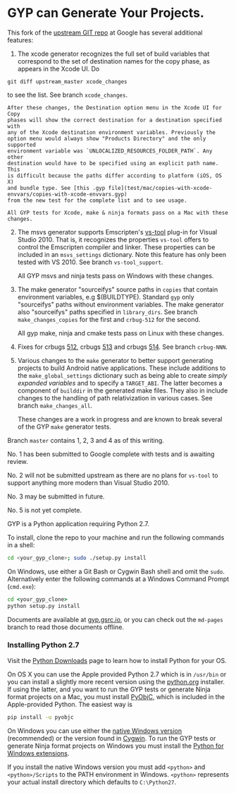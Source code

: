 GYP can Generate Your Projects.
===================================

This fork of the [upstream GIT repo](https://chromium.googlesource.com/external/gyp)
at Google has several additional features:

1. The xcode generator recognizes the full set of build variables
that correspond to the set of destination names for the copy phase,
as appears in the Xcode UI. Do
 ```
 git diff upstream_master xcode_changes
 ```
 to see the list. See branch `xcode_changes`.
 
    After these changes, the Destination option menu in the Xcode UI for Copy
    phases will show the correct destination for a destination specified with
    any of the Xcode destination environment variables. Previously the
    option menu would always show "Products Directory" and the only supported
    environment variable was `UNLOCALIZED_RESOURCES_FOLDER_PATH`. Any other
    destination would have to be specified using an explicit path name. This
    is difficult because the paths differ according to platform (iOS, OS X)
    and bundle type. See [this .gyp file](test/mac/copies-with-xcode-envvars/copies-with-xcode-envvars.gyp)
    from the new test for the complete list and to see usage.

    All GYP tests for Xcode, make & ninja formats pass on a Mac with these
    changes.

2. The msvs generator supports Emscripten's [vs-tool](https://github.com/juj/vs-tool/)
plug-in for Visual Studio 2010. That is, it recognizes the properties
`vs-tool` offers to control the Emscripten compiler and linker. These
properties can be included in an `msvs_settings` dictionary. Note this
feature has only been tested with VS 2010. See branch `vs-tool_support`.

    All GYP msvs and ninja tests pass on Windows with these changes.
    
3. The make generator "sourceifys" source paths in `copies` that contain
environment variables, e.g $(BUILDTYPE). Standard `gyp` only "sourceifys"
paths without environment variables. The make generator also "sourceifys"
paths specified in `library_dirs`. See branch `make_changes_copies` for
the first and `crbug-512` for the second.

    All gyp make, ninja and cmake tests pass on Linux with these changes.

4. Fixes for
crbugs [512](https://bugs.chromium.org/p/gyp/issues/detail?id=512),
crbugs [513](https://bugs.chromium.org/p/gyp/issues/detail?id=513) and
crbugs [514](https://bugs.chromium.org/p/gyp/issues/detail?id=514).
See branch `crbug-NNN`.

5. Various changes to the `make` generator to better support generating
projects to build Android native applications. These include additions
to the `make_global_settings` dictionary such as being able to create
 _simply expanded variables_ and to specify a `TARGET_ABI`. The latter
 becomes a component of `builddir` in the generated make files. They
 also in include changes to the handling of path relativization in
 various cases. See branch `make_changes_all`.
 
    These changes are a work in progress and are known to break several
    of the GYP `make` generator tests.

Branch `master` contains 1, 2, 3 and 4 as of this writing.

No. 1 has been submitted to Google complete with tests and is
awaiting review.

No. 2 will not be submitted upstream as there are no plans for
`vs-tool` to support anything more modern than Visual Studio 2010.

No. 3 may be submitted in future.

No. 5 is not yet complete.

GYP is a Python application requiring Python 2.7.

To install, clone the repo to your machine and run the following
commands in a shell:

```bash
cd <your_gyp_clone>; sudo ./setup.py install
```

On Windows, use either a Git Bash or Cygwin Bash shell and omit the
`sudo`. Alternatively enter the following commands at a Windows Command
Prompt (`cmd.exe`):

```cmd
cd <your_gyp_clone>
python setup.py install
```

Documents are available at [gyp.gsrc.io](https://gyp.gsrc.io), or you
can check out the ```md-pages``` branch to read those documents offline.

### Installing Python 2.7

Visit the [Python Downloads](https://www.python.org/downloads/) page
to learn how to install Python for your OS.

On OS X you can use the Apple provided Python 2.7 which is in `/usr/bin`
or you can install a slightly more recent version using the
[python.org](www.python.org) installer. If using the latter, and you want
to run the GYP tests or generate Ninja format projects on a Mac, you must
install [PyObjC](https://pythonhosted.org/pyobjc/),
which is included in the Apple-provided Python. The easiest way is

```bash
pip install -u pyobjc
```

On Windows you can use either the
[native Windows version](https://www.python.org/downloads/windows/)
(recommended) or the version found in [Cygwin](https://www.cygwin.com).
To run the GYP tests or generate Ninja format projects on Windows
you must install the [Python for Windows
extensions](https://sourceforge.net/projects/pywin32/?source=typ_redirect).

If you install the native Windows version you must add `<python>` and
`<python>/Scripts` to the PATH environment in Windows. `<python>` represents
your actual install directory which defaults to `C:\Python27`.
